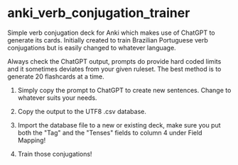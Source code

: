 # anki_verb_conjugation_trainer
 
Simple verb conjugation deck for Anki which makes use of ChatGPT to generate its cards. Initially created to train Brazilian Portuguese verb conjugations but is easily changed to whatever language. 

Always check the ChatGPT output, prompts do provide hard coded limits and it sometimes deviates from your given ruleset. The best method is to generate 20 flashcards at a time. 

1. Simply copy the prompt to ChatGPT to create new sentences. Change to whatever suits your needs.

2. Copy the output to the UTF8 .csv database.

3. Import the database file to a new or existing deck, make sure you put both the "Tag" and the "Tenses" fields to column 4 under Field Mapping!

4. Train those conjugations!
